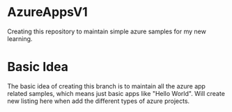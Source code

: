 # AzureAppsV1
Creating this repository to maintain simple azure samples for my new learning.

# Basic Idea
  The basic idea of creating this branch is to maintain all the azure app related samples, which means just basic apps like "Hello World". Will create new listing here when add the different types of azure projects.
